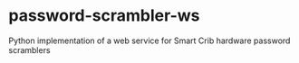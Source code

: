 password-scrambler-ws
=====================

Python implementation of a web service for Smart Crib hardware password scramblers
